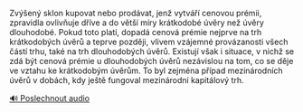 
Zvýšený sklon kupovat nebo prodávat, jenž vytváří cenovou prémii, zpravidla ovlivňuje dříve a do větší míry krátkodobé úvěry než úvěry dlouhodobé. Pokud toto platí, dopadá cenová prémie nejprve na trh krátkodobých úvěrů a teprve později, vlivem vzájemné provázanosti všech částí trhu, také na trh dlouhodobých úvěrů. Existují však i situace, v nichž se zdá být cenová prémie u dlouhodobých úvěrů nezávislou na tom, co se děje ve vztahu ke krátkodobým úvěrům. To byl zejména případ mezinárodních úvěrů v dobách, kdy ještě fungoval mezinárodní kapitálový trh.

[🔊 Poslechnout audio](/data/7-paragraphs/audio/chapter_99/para_006-Zven-sklon-kupovat-nebo-prodvat-jen-vytv.mp3)
